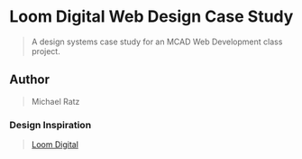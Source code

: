 # Loom Digital Web Design Case Study

> A design systems case study for an MCAD Web Development class project. 

## Author 

> Michael Ratz

### Design Inspiration

> [Loom Digital](https://www.loomdigital.co.uk/)


